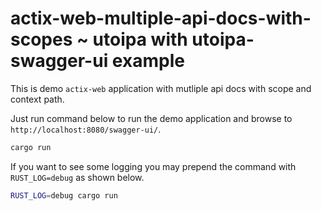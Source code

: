 # actix-web-multiple-api-docs-with-scopes ~ utoipa with utoipa-swagger-ui example

This is demo `actix-web` application with mutliple api docs with scope and context path. 

Just run command below to run the demo application and browse to `http://localhost:8080/swagger-ui/`.
```bash
cargo run
```

If you want to see some logging you may prepend the command with `RUST_LOG=debug` as shown below.
```bash
RUST_LOG=debug cargo run
```
